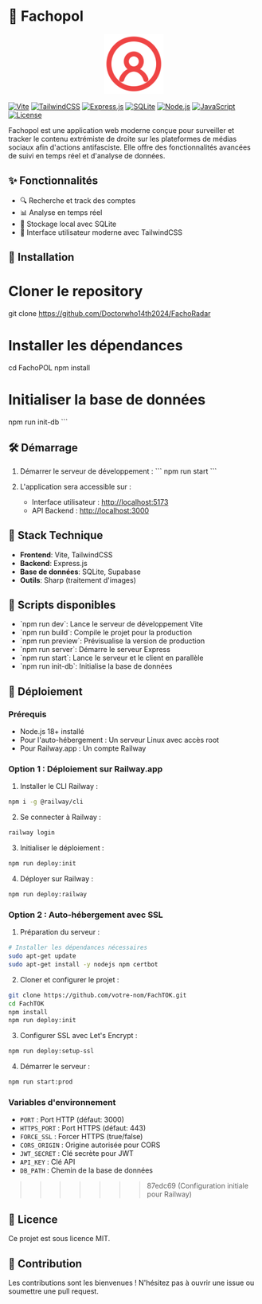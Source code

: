 # 🎯 Fachopol

<div align="center">
  <img src="public/img/favicon.svg" alt="FachoRadar Logo" width="120" height="120" />
</div>


[![Vite](https://img.shields.io/badge/vite-%23646CFF.svg?style=for-the-badge&logo=vite&logoColor=white)](https://vitejs.dev/)
[![TailwindCSS](https://img.shields.io/badge/tailwindcss-%2338B2AC.svg?style=for-the-badge&logo=tailwind-css&logoColor=white)](https://tailwindcss.com/)
[![Express.js](https://img.shields.io/badge/express.js-%23404d59.svg?style=for-the-badge&logo=express&logoColor=white)](https://expressjs.com/)
[![SQLite](https://img.shields.io/badge/sqlite-%2307405e.svg?style=for-the-badge&logo=sqlite&logoColor=white)](https://www.sqlite.org/)
[![Node.js](https://img.shields.io/badge/Node.js-43853D?style=for-the-badge&logo=node.js&logoColor=white)](https://nodejs.org/)
[![JavaScript](https://img.shields.io/badge/JavaScript-F7DF1E?style=for-the-badge&logo=javascript&logoColor=black)](https://developer.mozilla.org/fr/docs/Web/JavaScript)
[![License](https://img.shields.io/badge/License-MIT-yellow.svg?style=for-the-badge)](https://opensource.org/licenses/MIT)

Fachopol est une application web moderne conçue pour surveiller et tracker le contenu extrémiste de droite   sur les plateformes de médias sociaux afin d'actions antifasciste. Elle offre des fonctionnalités avancées de suivi en temps réel et d'analyse de données.

## ✨ Fonctionnalités

- 🔍 Recherche et track des comptes
- 📊 Analyse en temps réel
- 💾 Stockage local avec SQLite
- 🎨 Interface utilisateur moderne avec TailwindCSS

## 🚀 Installation


# Cloner le repository
git clone https://github.com/Doctorwho14th2024/FachoRadar

# Installer les dépendances
cd FachoPOL
npm install

# Initialiser la base de données
npm run init-db
\`\`\`

## 🛠️ Démarrage

1. Démarrer le serveur de développement :
\`\`\`
npm run start
\`\`\`

2. L'application sera accessible sur :
   - Interface utilisateur : [http://localhost:5173](http://localhost:5173)
   - API Backend : [http://localhost:3000](http://localhost:3000)

## 🧰 Stack Technique

- **Frontend**: Vite, TailwindCSS
- **Backend**: Express.js
- **Base de données**: SQLite, Supabase
- **Outils**: Sharp (traitement d'images)

## 📝 Scripts disponibles

- \`npm run dev\`: Lance le serveur de développement Vite
- \`npm run build\`: Compile le projet pour la production
- \`npm run preview\`: Prévisualise la version de production
- \`npm run server\`: Démarre le serveur Express
- \`npm run start\`: Lance le serveur et le client en parallèle
- \`npm run init-db\`: Initialise la base de données

## 🚀 Déploiement

### Prérequis
- Node.js 18+ installé
- Pour l'auto-hébergement : Un serveur Linux avec accès root
- Pour Railway.app : Un compte Railway

### Option 1 : Déploiement sur Railway.app

1. Installer le CLI Railway :
```bash
npm i -g @railway/cli
```

2. Se connecter à Railway :
```bash
railway login
```

3. Initialiser le déploiement :
```bash
npm run deploy:init
```

4. Déployer sur Railway :
```bash
npm run deploy:railway
```

### Option 2 : Auto-hébergement avec SSL

1. Préparation du serveur :
```bash
# Installer les dépendances nécessaires
sudo apt-get update
sudo apt-get install -y nodejs npm certbot
```

2. Cloner et configurer le projet :
```bash
git clone https://github.com/votre-nom/FachTOK.git
cd FachTOK
npm install
npm run deploy:init
```

3. Configurer SSL avec Let's Encrypt :
```bash
npm run deploy:setup-ssl
```

4. Démarrer le serveur :
```bash
npm run start:prod
```

### Variables d'environnement

- `PORT` : Port HTTP (défaut: 3000)
- `HTTPS_PORT` : Port HTTPS (défaut: 443)
- `FORCE_SSL` : Forcer HTTPS (true/false)
- `CORS_ORIGIN` : Origine autorisée pour CORS
- `JWT_SECRET` : Clé secrète pour JWT
- `API_KEY` : Clé API
- `DB_PATH` : Chemin de la base de données
>>>>>>> 87edc69 (Configuration initiale pour Railway)

## 📄 Licence

Ce projet est sous licence MIT.

## 🤝 Contribution

Les contributions sont les bienvenues ! N'hésitez pas à ouvrir une issue ou soumettre une pull request.



